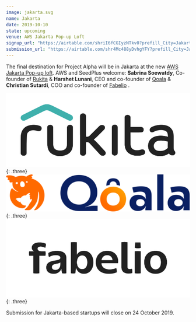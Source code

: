 ```yaml
---
image: jakarta.svg
name: Jakarta
date: 2019-10-10
state: upcoming
venue: AWS Jakarta Pop-up Loft
signup_url: "https://airtable.com/shriI6fCGIyzNTkv0?prefill_City=Jakarta"
submission_url: "https://airtable.com/shr4Mc488yDvhgYFY?prefill_City=Jakarta"
---
```


The final destination for Project Alpha will be in Jakarta at the new [AWS Jakarta Pop-up loft](https://aws.amazon.com/start-ups/loft/jakarta/). AWS and SeedPlus welcome:  **Sabrina Soewatdy**, Co-founder of [Rukita](https://www.rukita.co/) & **Harshet Lunani**, CEO and co-founder of [Qoala](https://www.qoala.id/) & **Christian Sutardi**, COO and co-founder of [Fabelio](https://fabelio.com/) .

[![Rukita](/assets/logo-rukita_wbg.svg)](https://www.rukita.co/){: .three}
[![Qoala](/assets/logo-qoala.svg)](https://www.qoala.id){: .three}
[![Qoala](/assets/logo-Fabelio.png)](https://fabelio.com/){: .three}

Submission for Jakarta-based startups will close on 24 October 2019.
